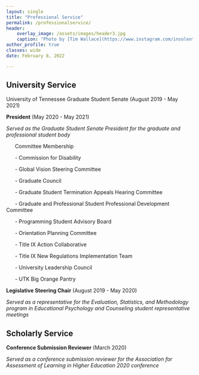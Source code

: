 ```yaml
---
layout: single
title: "Professional Service"
permalink: /professionalservice/
header:
    overlay_image: /assets/images/header3.jpg
    caption: "Photo by [Tim Wallace](https://www.instagram.com/insolentprodigy/)"
author_profile: true
classes: wide
date: February 8, 2022

---
```


## University Service

University of Tennessee Graduate Student Senate (August 2019 - May 2021)

**President** (May 2020 - May 2021)
    
*Served as the Graduate Student Senate President for the graduate and professional student body*
    
&nbsp;&nbsp;&nbsp;&nbsp;&nbsp;&nbsp;Committee Membership

&nbsp;&nbsp;&nbsp;&nbsp;&nbsp;&nbsp;- Commission for Disability

&nbsp;&nbsp;&nbsp;&nbsp;&nbsp;&nbsp;- Global Vision Steering Committee 

&nbsp;&nbsp;&nbsp;&nbsp;&nbsp;&nbsp;- Graduate Council

&nbsp;&nbsp;&nbsp;&nbsp;&nbsp;&nbsp;- Graduate Student Termination Appeals Hearing Committee

&nbsp;&nbsp;&nbsp;&nbsp;&nbsp;&nbsp;- Graduate and Professional Student Professional Development Committee

&nbsp;&nbsp;&nbsp;&nbsp;&nbsp;&nbsp;- Programming Student Advisory Board

&nbsp;&nbsp;&nbsp;&nbsp;&nbsp;&nbsp;- Orientation Planning Committee

&nbsp;&nbsp;&nbsp;&nbsp;&nbsp;&nbsp;- Title IX Action Collaborative

&nbsp;&nbsp;&nbsp;&nbsp;&nbsp;&nbsp;- Title IX New Regulations Implementation Team

&nbsp;&nbsp;&nbsp;&nbsp;&nbsp;&nbsp;- University Leadership Council

&nbsp;&nbsp;&nbsp;&nbsp;&nbsp;&nbsp;- UTK Big Orange Pantry
    
**Legislative Steering Chair** (August 2019 - May 2020)

*Served as a representative for the Evaluation, Statistics, and Methodology program in Educational Psychology and Counseling student representative meetings*


## Scholarly Service
**Conference Submission Reviewer** (March 2020)

   *Served as a conference submission reviewer for the Association for Assessment of Learning in Higher Education 2020 conference*
